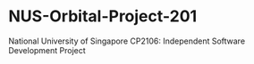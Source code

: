 # NUS-Orbital-Project-201
National University of Singapore CP2106: Independent Software Development Project
